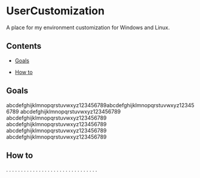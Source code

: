 # UserCustomization
A place for my environment customization for Windows and Linux. 


## Contents
* [Goals](#Goals)

* [How to](#How-to)

## Goals
abcdefghijklmnopqrstuvwxyz123456789abcdefghijklmnopqrstuvwxyz123456789
abcdefghijklmnopqrstuvwxyz123456789
abcdefghijklmnopqrstuvwxyz123456789
abcdefghijklmnopqrstuvwxyz123456789
abcdefghijklmnopqrstuvwxyz123456789
abcdefghijklmnopqrstuvwxyz123456789
## How to
.
.
.
.
.
.
.
.
.
.
.
.
.
.
.
.
.
.
.
.
.
.
.
.
.
.
.
.
.
.
.
